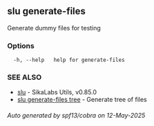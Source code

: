 ## slu generate-files

Generate dummy files for testing

### Options

```
  -h, --help   help for generate-files
```

### SEE ALSO

* [slu](slu.md)	 - SikaLabs Utils, v0.85.0
* [slu generate-files tree](slu_generate-files_tree.md)	 - Generate tree of files

###### Auto generated by spf13/cobra on 12-May-2025
